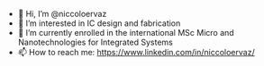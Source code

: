 - 👋 Hi, I’m @niccoloervaz
- 👀 I’m interested in IC design and fabrication
- 🌱 I’m currently enrolled in the international MSc Micro and Nanotechnologies for Integrated Systems
- 📫 How to reach me: https://www.linkedin.com/in/niccoloervaz/


<!---
niccoloervaz/niccoloervaz is a ✨ special ✨ repository because its `README.md` (this file) appears on your GitHub profile.
You can click the Preview link to take a look at your changes.
--->
